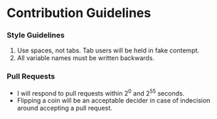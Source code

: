 # Contribution Guidelines

### Style Guidelines
 1. Use spaces, not tabs. Tab users will be held in fake contempt.
 2. All variable names must be written backwards.

### Pull Requests
 - I will respond to pull requests within 2<sup>0</sup> and 2<sup>55</sup> seconds.
 - Flipping a coin will be an acceptable decider in case of indecision around accepting a pull request.
